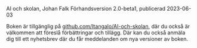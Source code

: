 AI och skolan, Johan Falk
Förhandsversion 2.0-beta1, publicerad 2023-06-03

Boken är tillgänglig på [github.com/Itangalo/AI-och-skolan][1], där du också är välkommen att föreslå förbättringar och tillägg. Där kan du också anmäla dig till ett nyhetsbrev där du får meddelanden om nya versioner av boken.

[1]:	https://github.com/Itangalo/AI-och-skolan